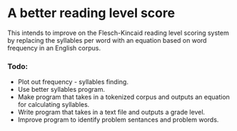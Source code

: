# A better reading level score

This intends to improve on the Flesch-Kincaid reading level scoring system by replacing the syllables per word with an equation based on word frequency in an English corpus.

### Todo:

* Plot out frequency - syllables finding.
* Use better syllables program.
* Make program that takes in a tokenized corpus and outputs an equation for calculating syllables.
* Write program that takes in a text file and outputs a grade level.
* Improve program to identify problem sentances and problem words.